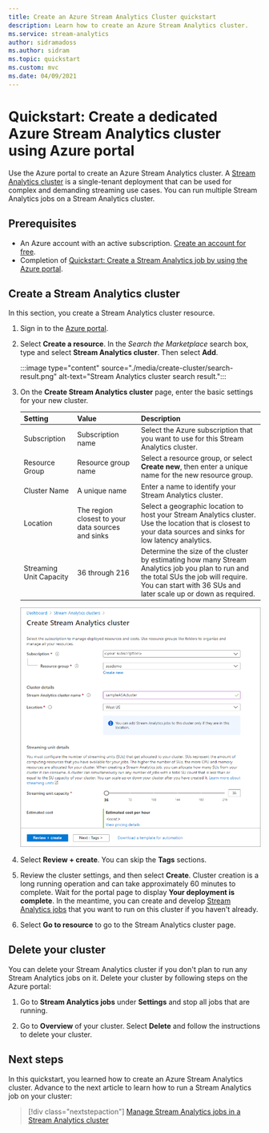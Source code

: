 ```yaml
---
title: Create an Azure Stream Analytics Cluster quickstart
description: Learn how to create an Azure Stream Analytics cluster.
ms.service: stream-analytics
author: sidramadoss
ms.author: sidram
ms.topic: quickstart
ms.custom: mvc
ms.date: 04/09/2021
---
```


# Quickstart: Create a dedicated Azure Stream Analytics cluster using Azure portal

Use the Azure portal to create an Azure Stream Analytics cluster. A [Stream Analytics cluster](cluster-overview.md) is a single-tenant deployment that can be used for complex and demanding streaming use cases. You can run multiple Stream Analytics jobs on a Stream Analytics cluster.

## Prerequisites

* An Azure account with an active subscription. [Create an account for free](https://azure.microsoft.com/free/?WT.mc_id=A261C142F).
* Completion of [Quickstart: Create a Stream Analytics job by using the Azure portal](stream-analytics-quick-create-portal.md).

## Create a Stream Analytics cluster

In this section, you create a Stream Analytics cluster resource.

1. Sign in to the [Azure portal](https://portal.azure.com).

1. Select **Create a resource**. In the *Search the Marketplace* search box, type and select **Stream Analytics cluster**. Then select **Add**.

   :::image type="content" source="./media/create-cluster/search-result.png" alt-text="Stream Analytics cluster search result.":::

1. On the **Create Stream Analytics cluster** page, enter the basic settings for your new cluster.

   |Setting|Value|Description |
   |---|---|---|
   |Subscription|Subscription name|Select the Azure subscription that you want to use for this Stream Analytics cluster. |
   |Resource Group|Resource group name|Select a resource group, or select **Create new**, then enter a unique name for the new resource group. |
   |Cluster Name|A unique name|Enter a name to identify your Stream Analytics cluster.|
   |Location|The region closest to your data sources and sinks|Select a geographic location to host your Stream Analytics cluster. Use the location that is closest to your data sources and sinks for low latency analytics.|
   |Streaming Unit Capacity|36 through 216 |Determine the size of the cluster by estimating how many Stream Analytics job you plan to run and the total SUs the job will require. You can start with 36 SUs and later scale up or down as required.|

   ![Create cluster](./media/create-cluster/create-cluster.png)

1. Select **Review + create**. You can skip the **Tags** sections.

1. Review the cluster settings, and then select **Create**. Cluster creation is a long running operation and can take approximately 60 minutes to complete. Wait for the portal page to display **Your deployment is complete**. In the meantime, you can create and develop [Stream Analytics jobs](stream-analytics-quick-create-portal.md#create-a-stream-analytics-job) that you want to run on this cluster if you haven't already.

1. Select **Go to resource** to go to the Stream Analytics cluster page.

## Delete your cluster

You can delete your Stream Analytics cluster if you don't plan to run any Stream Analytics jobs on it. Delete your cluster by following steps on the Azure portal:

1. Go to **Stream Analytics jobs** under **Settings** and stop all jobs that are running.

1. Go to **Overview** of your cluster. Select **Delete** and follow the instructions to delete your cluster.

## Next steps

In this quickstart, you learned how to create an Azure Stream Analytics cluster. Advance to the next article to learn how to run a Stream Analytics job on your cluster:

> [!div class="nextstepaction"]
> [Manage Stream Analytics jobs in a Stream Analytics cluster](manage-jobs-cluster.md)
